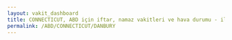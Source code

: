 ```yaml
---
layout: vakit_dashboard
title: CONNECTICUT, ABD için iftar, namaz vakitleri ve hava durumu - ilçe/eyalet seç
permalink: /ABD/CONNECTICUT/DANBURY
---
```


<script type="text/javascript">
  var GLOBAL_COUNTRY = 'ABD';
  var GLOBAL_CITY = 'CONNECTICUT';
  var GLOBAL_STATE = 'DANBURY';
  var lat = 72;
  var lon = 21;
</script>
